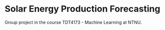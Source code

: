 # Solar Energy Production Forecasting
Group project in the course TDT4173 - Machine Learning at NTNU.
